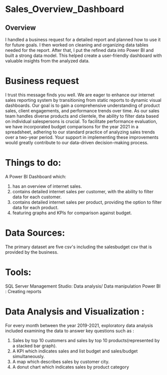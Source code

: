 # Sales_Overview_Dashboard

## Overview
I handled a business request for a detailed report and planned how to use it for future goals. I then worked on cleaning and organizing data tables needed for the report. After that, I put the refined data into Power BI and built a strong data model. This helped create a user-friendly dashboard with valuable insights from the analyzed data.

# Business request
I trust this message finds you well. We are eager to enhance our internet sales reporting system by transitioning from static reports to dynamic visual dashboards. Our goal is to gain a comprehensive understanding of product sales, client engagements, and performance trends over time. As our sales team handles diverse products and clientele, the ability to filter data based on individual salespersons is crucial. To facilitate performance evaluation, we have incorporated budget comparisons for the year 2021 in a spreadsheet, adhering to our standard practice of analyzing sales trends over a two-year period. Your support in implementing these improvements would greatly contribute to our data-driven decision-making process. 

# Things to do:
 A Power BI Dashboard which:
1. has an overview of internet sales.
2. contains detailed internet sales per customer, with the ability to filter data for each customer.
3. contains detailed internet sales per product, providing the option to filter data for each product.
4. featuring graphs and KPIs for comparison against budget.

# Data Sources:
The primary dataset are five csv's including the salesbudget csv that is provided by the business.

# Tools:
SQL Server Management Studio: Data analysis/ Data manipulation
Power BI : Creating reports

# Data Analysis and Visualization :
For every month between the year 2019-2021, exploratory data analysis included examining the data to answer key questions such as :
1. Sales by top 10 customers and sales by top 10 products(represented by a stacked bar graph).
2. A KPI which indicates sales and list budget and sales/budget simultaneously.
3. A map which describes sales by customer city.
4. A donut chart which indicates sales by product category
   

